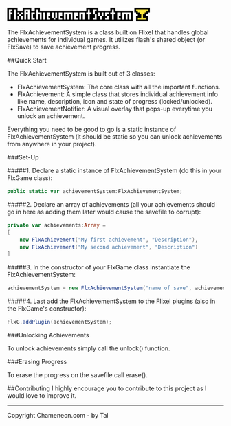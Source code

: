 ![FlxAchievementSystem](bin/flxachievementsystem.png)

The FlxAchievementSystem is a class built on Flixel that handles global achievements for individual games.
It utilizes flash's shared object (or FlxSave) to save achievement progress.


##Quick Start

The FlxAchievementSystem is built out of 3 classes:
- FlxAchievementSystem: The core class with all the important functions.
- FlxAchievement: A simple class that stores individual achievement info like name, description, icon and state of progress (locked/unlocked).
- FlxAchievementNotifier: A visual overlay that pops-up everytime you unlock an achievement.

Everything you need to be good to go is a static instance of FlxAchievementSystem (it should be static so you can unlock achievements from anywhere in your project).

###Set-Up

#####1. Declare a static instance of FlxAchievementSystem (do this in your FlxGame class):
```actionscript
public static var achievementSystem:FlxAchievementSystem;
```

#####2. Declare an array of achievements (all your achievements should go in here as adding them later would cause the savefile to corrupt):
```actionscript
private var achievements:Array =
[	
    new FlxAchievement("My first achievement", "Description"),
    new FlxAchievement("My second achievement", "Description")
]
```

#####3. In the constructor of your FlxGame class instantiate the FlxAchievementSystem:
```actionscript
achievementSystem = new FlxAchievementSystem("name of save", achievements);
```

#####4. Last add the FlxAchievementSystem to the Flixel plugins (also in the FlxGame's constructor):
```actionscript
FlxG.addPlugin(achievementSystem);
```

###Unlocking Achievements

To unlock achievements simply call the unlock() function.


###Erasing Progress

To erase the progress on the savefile call erase().


##Contributing
I highly encourage you to contribute to this project as I would love to improve it.


-----------------------------------------------------------------------------------
Copyright Chameneon.com - by Tal
